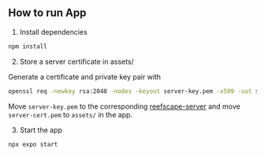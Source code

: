 ## How to run App

1. Install dependencies

```bash
npm install
```

2. Store a server certificate in assets/

Generate a certificate and private key pair with

```bash
openssl req -newkey rsa:2048 -nodes -keyout server-key.pem -x509 -out server-cert.pem
```

Move `server-key.pem` to the corresponding [reefscape-server](https://github.com/benceruleanlu/reefscape-server) and move `server-cert.pem` to `assets/` in the app. 

3. Start the app

```bash
npx expo start
```
